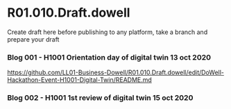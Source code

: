 # R01.010.Draft.dowell
Create draft here before publishing to any platform, take a branch and prepare your draft

### Blog 001 - H1001 Orientation day of digital twin 13 oct 2020

https://github.com/LL01-Business-Dowell/R01.010.Draft.dowell/edit/DoWell-Hackathon-Event-H1001-Digital-Twin/README.md



### Blog 002 - H1001 1st review of digital twin 15 oct 2020
